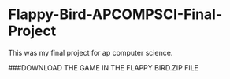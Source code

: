 # Flappy-Bird-APCOMPSCI-Final-Project
This was my final project for ap computer science.

###DOWNLOAD THE GAME IN THE FLAPPY BIRD.ZIP FILE 
